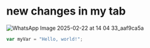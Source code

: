 # new changes in my tab
![WhatsApp Image 2025-02-22 at 14 04 33_aaf9ca5a](https://github.com/user-attachments/assets/b6b6991d-90bb-4634-ae97-6f289995bf06)
``` javascript
var myVar = "Hello, world!";
```
